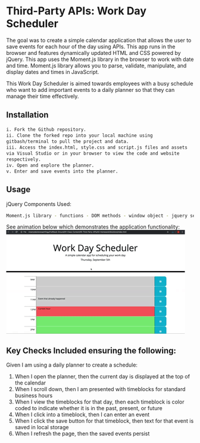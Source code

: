 # Third-Party APIs: Work Day Scheduler

The goal was to create a simple calendar application that allows the user to save events for each hour of the day using  APIs. This app runs in the browser and features dynamically updated HTML and CSS powered by jQuery. This app uses the Moment.js library in the browser to work with date and time. Moment.js library allows you to parse, validate, manipulate, and display dates and times in JavaScript.

This Work Day Scheduler is aimed towards employees with a busy schedule who want to add important events to a daily planner so that they can manage their time effectively.

## Installation
```
i. Fork the Github repository.
ii. Clone the forked repo into your local machine using gitbash/terminal to pull the project and data.
iii. Access the index.html, style.css and script.js files and assets via Visual Studio or in your browser to view the code and website respectively.  
iv. Open and explore the planner.
v. Enter and save events into the planner. 
```

## Usage
jQuery Components Used:
```bash
Moment.js library - functions - DOM methods - window object - jquery selectors - jquery callbacks - append - timers - event delegation - client-side storage 
```

See animation below which demonstrates the application functionality:
![Work Day Scheduler](/assets/Third-Party-APIs-homework-demo.gif)

## Key Checks Included ensuring the following:
Given I am using a daily planner to create a schedule:
1. When I open the planner, then the current day is displayed at the top of the calendar
2. When I scroll down, then I am presented with timeblocks for standard business hours
3. When I view the timeblocks for that day, then each timeblock is color coded to indicate whether it is in the past, present, or future
4. When I click into a timeblock, then I can enter an event
5. When I click the save button for that timeblock, then text for that event is saved in local storage
6. When I refresh the page, then the saved events persist